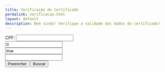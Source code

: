 ```yaml
---
title: Verificação de Certificado
permalink: verificacao.html
layout: default
description: Bem vindo! Verifique a validade dos dados do certificado!
---
```




<html><head>    
    <script type="text/javascript">
    	function setCPF(){
    		var line = '2';//window.location.href.searchParams.get("line");
    		var cpf = "09275985669";//window.location.href.searchParams.get("cpf");
    		document.getElementById("cpf").value = cpf;
    		document.getElementById("range").value = line+":"+line;
    	};
    </script>
  </head>
  <body onload="setCPF();">
        <form action="https://docs.google.com/spreadsheets/d/1uSAoq6YB6vYt7urYJPBcj3QfTQ57K-FnXzp0dBwj0OM/pubhtml" method="get" target="_blank">
      CPF: <input id="cpf" type="text" value="" readonly><br>
          <input name="gid" type="text" value="0"><br>
          <input name="single" type="text" value="true"><br>
          <input id="range" name="range" type="text" value=""><br>
      <input type="button" value="Preencher" onclick="setCPF();">
      <input type="submit" value="Buscar"><br><br>
    </form>
</body></html>
